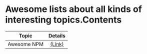 # Awesome lists about all kinds of interesting topics.Contents

| Topic | Details |
|:-----:|:-------:|
| Awesome NPM | [(Link)]() |